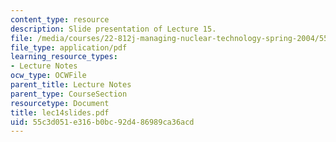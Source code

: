 ```yaml
---
content_type: resource
description: Slide presentation of Lecture 15.
file: /media/courses/22-812j-managing-nuclear-technology-spring-2004/55c3d051e316b0bc92d486989ca36acd_lec14slides.pdf
file_type: application/pdf
learning_resource_types:
- Lecture Notes
ocw_type: OCWFile
parent_title: Lecture Notes
parent_type: CourseSection
resourcetype: Document
title: lec14slides.pdf
uid: 55c3d051-e316-b0bc-92d4-86989ca36acd
---
```


